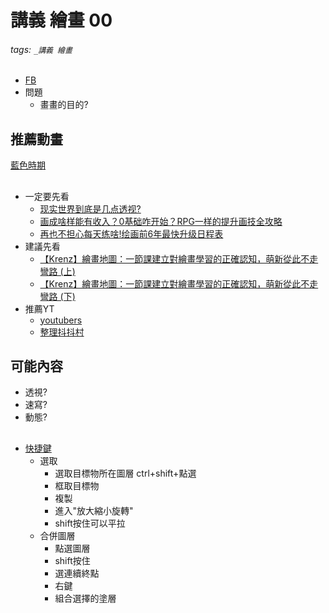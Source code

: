 # 講義 繪畫 00

###### tags: `_講義 繪畫`

* [FB](https://www.facebook.com/QuantumNecro)
* 問題
  * 畫畫的目的?

## 推薦動畫
[藍色時期](https://zh.wikipedia.org/zh-tw/%E8%97%8D%E8%89%B2%E6%99%82%E6%9C%9F_(%E6%BC%AB%E7%95%AB))
##
* 一定要先看
  * [现实世界到底是几点透视?](https://www.youtube.com/watch?v=FAMxLOnZrtc)
  * [画成啥样能有收入？0基础咋开始？RPG一样的提升画技全攻略](https://www.youtube.com/watch?v=AIufILDRw5U)
  * [再也不担心每天练啥!绘画前6年最快升级日程表](https://www.youtube.com/watch?v=BBrRhJYiK9Q)
* 建議先看
  * [【Krenz】繪畫地圖：一節課建立對繪畫學習的正確認知，萌新從此不走彎路 (上)](https://www.youtube.com/watch?v=kbKqIJcIUCw)
  * [【Krenz】繪畫地圖：一節課建立對繪畫學習的正確認知，萌新從此不走彎路 (下)](https://www.youtube.com/watch?v=XfHLXSaYL0I)
* 推薦YT
  * [youtubers](https://wiki.posetmage.com/Knowledge/Art/Youtuber/Art%20YT/)
  * [整理抖抖村](https://wiki.posetmage.com/Knowledge/Art/Drawing/%E6%8A%96%E6%8A%96%E6%9D%91/)

## 可能內容
* 透視?
* 速寫?
* 動態?


## 

* [快捷鍵](https://wiki.posetmage.com/Knowledge/Art/Drawing/CSPHotKey/)
  * 選取
    * 選取目標物所在圖層 ctrl+shift+點選
    * 框取目標物
    * 複製
    * 進入"放大縮小旋轉"
    * shift按住可以平拉
  * 合併圖層
    * 點選圖層
    * shift按住
    * 選連續終點
    * 右鍵
    * 組合選擇的塗層